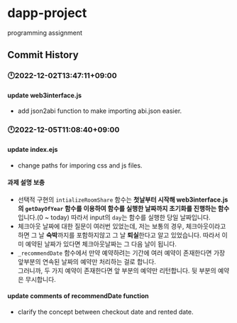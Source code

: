 # dapp-project
programming assignment

## Commit History
### 🕛2022-12-02T13:47:11+09:00
#### update web3interface.js 
- add json2abi function to make importing abi.json easier.

### 🕛2022-12-05T11:08:40+09:00
#### update index.ejs
- change paths for imporing css and js files.

#### 과제 설명 보충
- 선택적 구현의 `intializeRoomShare` 함수는 
**첫날부터 시작해 web3interface.js 의 `getDayOfYear` 함수를 이용하여 함수를 실행한 날짜까지 초기화를 진행하는 함수**입니다.(0 ~ today) 따라서 input의 `day`는 함수를 실행한 당일 날짜입니다.
- 체크아웃 날짜에 대한 질문이 여러번 있었는데, 저는 보통의 경우, 체크아웃이라고 하면 그 날 **숙박**까지를 포함하지않고 그 날 **퇴실**한다고 알고 있었습니다.
따라서 이미 예약된 날짜가 있다면 체크아웃날짜는 그 다음 날이 됩니다.
- `_recommendDate` 함수에서 만약 예약하려는 기간에 여러 예약이 존재한다면 가장 앞부분의 연속된 날짜의 예약만 처리하는 걸로 합니다.  
  그러니까, 두 가지 예약이 존재한다면 앞 부분의 예약만 리턴합니다. 뒷 부분의 예약은 무시합니다.

#### update comments of recommendDate function
- clarify the concept between checkout date and rented date.